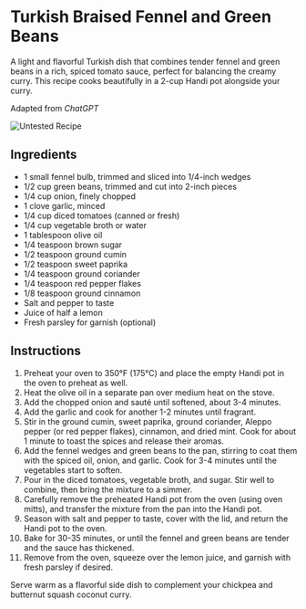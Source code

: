 # Turkish Braised Fennel and Green Beans

A light and flavorful Turkish dish that combines tender fennel and green beans in a rich, spiced tomato sauce, perfect for balancing the creamy curry. This recipe cooks beautifully in a 2-cup Handi pot alongside your curry.

Adapted from _ChatGPT_

![Untested Recipe](https://badgen.net/badge/untested/recipe/AA4A44)

## Ingredients
- 1 small fennel bulb, trimmed and sliced into 1/4-inch wedges
- 1/2 cup green beans, trimmed and cut into 2-inch pieces
- 1/4 cup onion, finely chopped
- 1 clove garlic, minced
- 1/4 cup diced tomatoes (canned or fresh)
- 1/4 cup vegetable broth or water
- 1 tablespoon olive oil
- 1/4 teaspoon brown sugar
- 1/2 teaspoon ground cumin
- 1/2 teaspoon sweet paprika
- 1/4 teaspoon ground coriander
- 1/4 teaspoon red pepper flakes
- 1/8 teaspoon ground cinnamon
- Salt and pepper to taste
- Juice of half a lemon
- Fresh parsley for garnish (optional)

## Instructions
1. Preheat your oven to 350°F (175°C) and place the empty Handi pot in the oven to preheat as well.
2. Heat the olive oil in a separate pan over medium heat on the stove.
3. Add the chopped onion and sauté until softened, about 3-4 minutes.
4. Add the garlic and cook for another 1-2 minutes until fragrant.
5. Stir in the ground cumin, sweet paprika, ground coriander, Aleppo pepper (or red pepper flakes), cinnamon, and dried mint. Cook for about 1 minute to toast the spices and release their aromas.
6. Add the fennel wedges and green beans to the pan, stirring to coat them with the spiced oil, onion, and garlic. Cook for 3-4 minutes until the vegetables start to soften.
7. Pour in the diced tomatoes, vegetable broth, and sugar. Stir well to combine, then bring the mixture to a simmer.
8. Carefully remove the preheated Handi pot from the oven (using oven mitts), and transfer the mixture from the pan into the Handi pot.
9. Season with salt and pepper to taste, cover with the lid, and return the Handi pot to the oven.
10. Bake for 30-35 minutes, or until the fennel and green beans are tender and the sauce has thickened.
11. Remove from the oven, squeeze over the lemon juice, and garnish with fresh parsley if desired.

Serve warm as a flavorful side dish to complement your chickpea and butternut squash coconut curry.